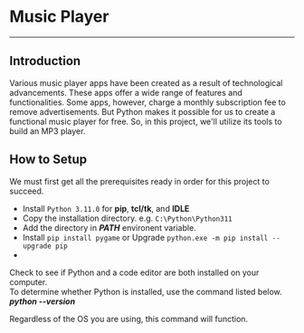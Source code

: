 # Music Player
--------------

## Introduction

Various music player apps have been created as a result of technological advancements. 
These apps offer a wide range of features and functionalities. 
Some apps, however, charge a monthly subscription fee to remove advertisements.
But Python makes it possible for us to create a functional music player for free.
So, in this project, we'll utilize its tools to build an MP3 player.

## How to Setup
We must first get all the prerequisites ready in order for this project to succeed.

  * Install `Python 3.11.0` for **pip**,  **tcl/tk**, and **IDLE** <br />
  * Copy the installation directory. e.g. `C:\Python\Python311` <br />
  * Add the directory in ***PATH*** environent variable. <br />
  * Install `pip install pygame` or Upgrade `python.exe -m pip install --upgrade pip`
  * 
  
Check to see if Python and a code editor are both installed on your computer. <br />
To determine whether Python is installed, use the command listed below.  <br />
***python --version***

Regardless of the OS you are using, this command will function.
